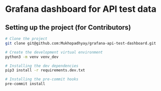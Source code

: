 # Grafana dashboard for API test data

## Setting up the project (for Contributors)
```bash
# Clone the project
git clone git@github.com:Mukhopadhyay/grafana-api-test-dashboard.git

# Create the development virtual environment
python3 -m venv venv_dev

# Installing the dev dependencies
pip3 install -r requirements.dev.txt

# Installing the pre-commit hooks
pre-commit install
```
